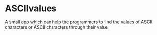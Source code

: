 # ASCIIvalues

A small app which can help the programmers to find the values of ASCII characters or ASCII characters through their value